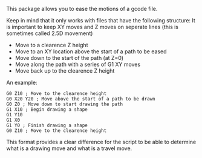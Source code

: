 This package allows you to ease the motions of a gcode file.

Keep in mind that it only works with files that have the following structure:
It is important to keep XY moves and Z moves on seperate lines (this is sometimes called 2.5D movement)

- Move to a clearence Z height
- Move to an XY location above the start of a path to be eased
- Move down to the start of the path (at Z=0)
- Move along the path with a series of G1 XY moves
- Move back up to the clearence Z height

An example:

```
G0 Z10 ; Move to the clearence height
G0 X20 Y20 ; Move above the start of a path to be drawn
G0 Z0 ; Move down to start drawing the path
G1 X10 ; Begin drawing a shape
G1 Y10
G1 X0
G1 Y0 ; Finish drawing a shape
G0 Z10 ; Move to the clearence height
```

This format provides a clear difference for the script to be able to determine what is a drawing move and what is a travel move.
